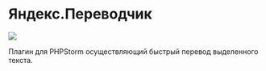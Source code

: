 # Яндекс.Переводчик

![](https://github.com/LimyDesign/YandexTranslate/blob/master/resources/images/screnshoot.png?raw=true)

Плагин для PHPStorm осуществляющий быстрый перевод выделенного текста.